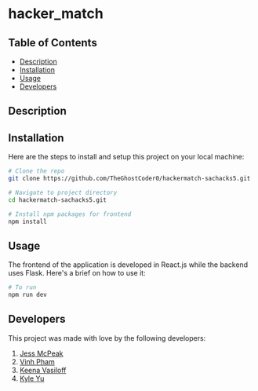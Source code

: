 # hacker_match

## Table of Contents

- [Description](#description)
- [Installation](#installation)
- [Usage](#usage)
- [Developers](#developers)

## Description



## Installation

Here are the steps to install and setup this project on your local machine:

```bash
# Clone the repo
git clone https://github.com/TheGhostCoder0/hackermatch-sachacks5.git

# Navigate to project directory
cd hackermatch-sachacks5.git

# Install npm packages for frontend
npm install
```

## Usage

The frontend of the application is developed in React.js while the backend uses Flask. Here's a brief on how to use it:

```bash
# To run
npm run dev
```



## Developers

This project was made with love by the following developers:

1. [Jess McPeak](https://github.com/jessmcpeak) 
2. [Vinh Pham](https://github.com/VinnyXP) 
3. [Keena Vasiloff](https://github.com/TheGhostCoder0)
4. [Kyle Yu](https://github.com/Gystre)

